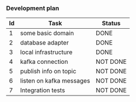 ### Development plan

| Id | Task                     | Status   |
|----|--------------------------|----------|
| 1  | some basic domain        | DONE     |
| 2  | database adapter         | DONE     |
| 3  | local infrastructure     | DONE     |
| 4  | kafka connection         | NOT DONE |
| 5  | publish info on topic    | NOT DONE |
| 6  | listen on kafka messages | NOT DONE |
| 7  | Integration tests        | NOT DONE |